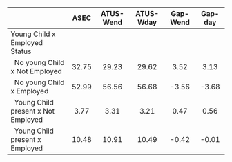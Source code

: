 
|                      |         ASEC |    ATUS-Wend |    ATUS-Wday |     Gap-Wend |      Gap-day |
| -------------------- | :----------: | :----------: | :----------: | :----------: | :----------: |
| Young Child x Employed Status |              |              |              |              |              |
| &nbsp;&nbsp;No young Child x Not Employed |        32.75 |        29.23 |        29.62 |         3.52 |         3.13 |
| &nbsp;&nbsp;No young Child x Employed |        52.99 |        56.56 |        56.68 |        -3.56 |        -3.68 |
| &nbsp;&nbsp;Young Child present x Not Employed |         3.77 |         3.31 |         3.21 |         0.47 |         0.56 |
| &nbsp;&nbsp;Young Child present x Employed |        10.48 |        10.91 |        10.49 |        -0.42 |        -0.01 |

